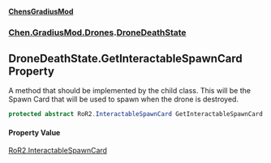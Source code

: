 #### [ChensGradiusMod](index 'index')
### [Chen.GradiusMod.Drones](Y_iPobZkdIiJ9feSuBjDaQ 'Chen.GradiusMod.Drones').[DroneDeathState](8ui+PJgGZL18czsU0lHbsw 'Chen.GradiusMod.Drones.DroneDeathState')
## DroneDeathState.GetInteractableSpawnCard Property
A method that should be implemented by the child class. This will be the Spawn Card that will be used to spawn when the drone is destroyed.  
```csharp
protected abstract RoR2.InteractableSpawnCard GetInteractableSpawnCard { get; }
```
#### Property Value
[RoR2.InteractableSpawnCard](https://docs.microsoft.com/en-us/dotnet/api/RoR2.InteractableSpawnCard 'RoR2.InteractableSpawnCard')
